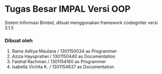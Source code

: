 # Tugas Besar IMPAL Versi OOP
Sistem Informasi Bimbel, dibuat menggunakan framework codeigniter versi 3.1.5

### Dibuat oleh
1. Rama Aditya Maulana / 1301150034 as Programmer
2. Aziza Hayupratiwi / 1301150440 as Documentation
3. Faishal Rachman / 1301154160 as Programmer
4. Isabella Vichita K. / 1301154637 as Documentation
